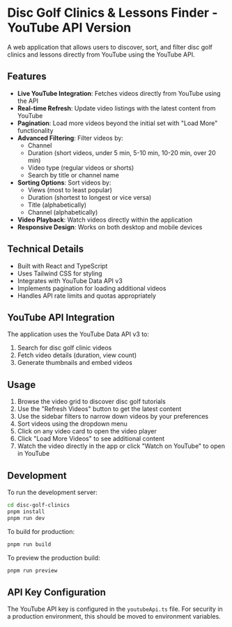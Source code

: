 # Disc Golf Clinics & Lessons Finder - YouTube API Version

A web application that allows users to discover, sort, and filter disc golf clinics and lessons directly from YouTube using the YouTube API.

## Features

- **Live YouTube Integration**: Fetches videos directly from YouTube using the API
- **Real-time Refresh**: Update video listings with the latest content from YouTube
- **Pagination**: Load more videos beyond the initial set with "Load More" functionality
- **Advanced Filtering**: Filter videos by:
  - Channel
  - Duration (short videos, under 5 min, 5-10 min, 10-20 min, over 20 min)
  - Video type (regular videos or shorts)
  - Search by title or channel name
- **Sorting Options**: Sort videos by:
  - Views (most to least popular)
  - Duration (shortest to longest or vice versa)
  - Title (alphabetically)
  - Channel (alphabetically)
- **Video Playback**: Watch videos directly within the application
- **Responsive Design**: Works on both desktop and mobile devices

## Technical Details

- Built with React and TypeScript
- Uses Tailwind CSS for styling
- Integrates with YouTube Data API v3
- Implements pagination for loading additional videos
- Handles API rate limits and quotas appropriately

## YouTube API Integration

The application uses the YouTube Data API v3 to:
1. Search for disc golf clinic videos
2. Fetch video details (duration, view count)
3. Generate thumbnails and embed videos

## Usage

1. Browse the video grid to discover disc golf tutorials
2. Use the "Refresh Videos" button to get the latest content
3. Use the sidebar filters to narrow down videos by your preferences
4. Sort videos using the dropdown menu
5. Click on any video card to open the video player
6. Click "Load More Videos" to see additional content
7. Watch the video directly in the app or click "Watch on YouTube" to open in YouTube

## Development

To run the development server:

```bash
cd disc-golf-clinics
pnpm install
pnpm run dev
```

To build for production:

```bash
pnpm run build
```

To preview the production build:

```bash
pnpm run preview
```

## API Key Configuration

The YouTube API key is configured in the `youtubeApi.ts` file. For security in a production environment, this should be moved to environment variables.
